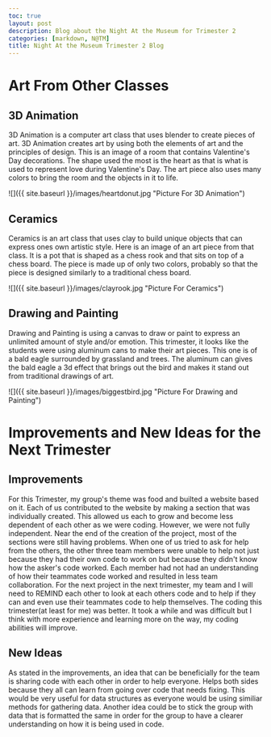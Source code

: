 ```yaml
---
toc: true
layout: post
description: Blog about the Night At the Museum for Trimester 2
categories: [markdown, N@TM]
title: Night At the Museum Trimester 2 Blog
---
```


# Art From Other Classes

## 3D Animation
3D Animation is a computer art class that uses blender to create pieces of art. 3D Animation creates art by using both the elements of art and the principles of design. This is an image of a room that contains Valentine's Day decorations. The shape used the most is the heart as that is what is used to represent love during Valentine's Day. The art piece also uses many colors to bring the room and the objects in it to life.

![]({{ site.baseurl }}/images/heartdonut.jpg "Picture For 3D Animation")

## Ceramics
Ceramics is an art class that uses clay to build unique objects that can express ones own artistic style. Here is an image of an art piece from that class. It is a pot that is shaped as a chess rook and that sits on top of a chess board. The piece is made up of only two colors, probably so that the piece is designed similarly to a traditional chess board. 

![]({{ site.baseurl }}/images/clayrook.jpg "Picture For Ceramics")

## Drawing and Painting
Drawing and Painting is using a canvas to draw or paint to express an unlimited amount of style and/or emotion. This trimester, it looks like the students were using aluminum cans to make their art pieces. This one is of a bald eagle surrounded by grassland and trees. The aluminum can gives the bald eagle a 3d effect that brings out the bird and makes it stand out from traditional drawings of art.

![]({{ site.baseurl }}/images/biggestbird.jpg "Picture For Drawing and Painting")

# Improvements and New Ideas for the Next Trimester

## Improvements
For this Trimester, my group's theme was food and builted a website based on it. Each of us contributed to the website by making a section that was individually created. This allowed us each to grow and become less dependent of each other as we were coding. However, we were not fully independent. Near the end of the creation of the project, most of the sections were still having problems. When one of us tried to ask for help from the others, the other three team members were unable to help not just because they had their own code to work on but because they didn't know how the asker's code worked. Each member had not had an understanding of how their teammates code worked and resulted in less team collaboration. For the next project in the next trimester, my team and I will need to REMIND each other to look at each others code and to help if they can and even use their teammates code to help themselves. The coding this trimester(at least for me) was better. It took a while and was difficult but I think with more experience and learning more on the way, my coding abilities will improve.

## New Ideas
As stated in the improvements, an idea that can be beneficially for the team is sharing code with each other in order to help everyone. Helps both sides because they all can learn from going over code that needs fixing. This would be very useful for data structures as everyone would be using similiar methods for gathering data. Another idea could be to stick the group with data that is formatted the same in order for the group to have a clearer understanding on how it is being used in code.
